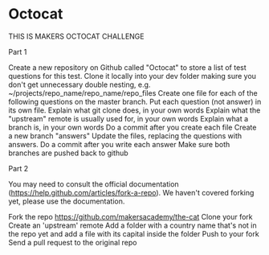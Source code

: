 Octocat
=======
THIS IS MAKERS OCTOCAT CHALLENGE

Part 1

Create a new repository on Github called "Octocat" to store a list of test questions for this test. 
Clone it locally into your dev folder making sure you don't get unnecessary double nesting, e.g. ~/projects/repo_name/repo_name/repo_files
Create one file for each of the following questions on the master branch. Put each question (not answer) in its own file.
Explain what git clone does, in your own words
Explain what the "upstream" remote is usually used for, in your own words
Explain what a branch is, in your own words
Do a commit after you create each file
Create a new branch "answers"
Update the files, replacing the questions with answers.
Do a commit after you write each answer
Make sure both branches are pushed back to github



Part 2

You may need to consult the official documentation (https://help.github.com/articles/fork-a-repo). We haven't covered forking yet, please use the documentation.

Fork the repo https://github.com/makersacademy/the-cat
Clone your fork
Create an 'upstream' remote
Add a folder with a country name that's not in the repo yet and add a file with its capital inside the folder
Push to your fork
Send a pull request to the original repo
